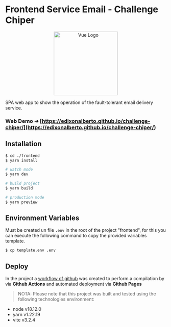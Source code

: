 # Frontend Service Email - Challenge Chiper

<p align="center">
  <a href="https://vuejs.org/" target="blank"><img src="https://vuejs.org/images/logo.png" width="200" alt="Vue Logo" /></a>
</p>

SPA web app to show the operation of the fault-tolerant email delivery service.

### Web Demo &#x279c; [https://edixonalberto.github.io/challenge-chiper/](https://edixonalberto.github.io/challenge-chiper/)

## Installation

```bash
$ cd ./frontend
$ yarn install

# watch mode
$ yarn dev

# build project
$ yarn build

# production mode
$ yarn preview
```

## Environment Variables

Must be created un file `.env` in the root of the project "frontend", for this you can execute the following command to
copy the provided variables template.

```bash
$ cp template.env .env
```

## Deploy

In the project a [workflow of github](../.github/workflows/frontend.yaml) was created to perform a compilation by via
**Github Actions** and automated deployment via **Github Pages**

> NOTA: Please note that this project was built and tested using the following technologies environment:

- node v18.12.0
- yarn v1.22.19
- vite v3.2.4
